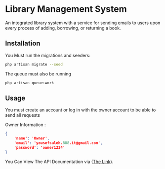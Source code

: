 # Library Management System
An integrated library system with a service for sending emails to users upon every process of adding, borrowing, or returning a book.


## Installation

You Must run the migrations and seeders:
```bash
php artisan migrate --seed
```
The queue must also be running
```bash
php artisan queue:work
```

## Usage

You must create an account or log in with the owner account to be able to send all requests


Owner Information :
```json
{
    'name': 'Owner',
    'email': 'yousefsaleh.888.it@gmail.com',
    'password': 'owner1234'
}
```

You Can View The API Documentation via ([The Link](https://documenter.getpostman.com/view/30507236/2sA3JM7Meo)).
